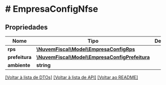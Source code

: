 # # EmpresaConfigNfse

## Propriedades

Nome | Tipo | Descrição | Comentários
------------ | ------------- | ------------- | -------------
**rps** | [**\NuvemFiscal\Model\EmpresaConfigRps**](EmpresaConfigRps.md) |  |
**prefeitura** | [**\NuvemFiscal\Model\EmpresaConfigPrefeitura**](EmpresaConfigPrefeitura.md) |  | [optional]
**ambiente** | **string** |  |

[[Voltar à lista de DTOs]](../../README.md#models) [[Voltar à lista de API]](../../README.md#endpoints) [[Voltar ao README]](../../README.md)
